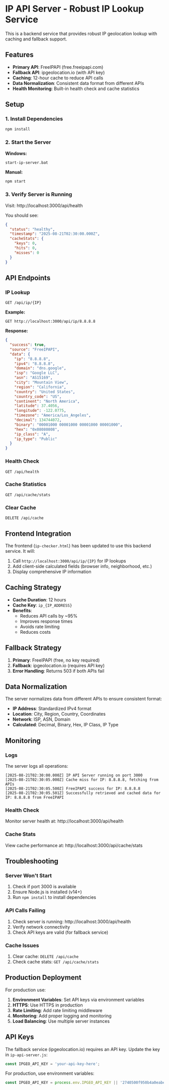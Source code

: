 # IP API Server - Robust IP Lookup Service

This is a backend service that provides robust IP geolocation lookup with caching and fallback support.

## Features

- **Primary API**: FreeIPAPI (free.freeipapi.com)
- **Fallback API**: ipgeolocation.io (with API key)
- **Caching**: 12-hour cache to reduce API calls
- **Data Normalization**: Consistent data format from different APIs
- **Health Monitoring**: Built-in health check and cache statistics

## Setup

### 1. Install Dependencies

```bash
npm install
```

### 2. Start the Server

**Windows:**
```bash
start-ip-server.bat
```

**Manual:**
```bash
npm start
```

### 3. Verify Server is Running

Visit: http://localhost:3000/api/health

You should see:
```json
{
  "status": "healthy",
  "timestamp": "2025-08-21T02:30:00.000Z",
  "cacheStats": {
    "keys": 0,
    "hits": 0,
    "misses": 0
  }
}
```

## API Endpoints

### IP Lookup
```
GET /api/ip/{IP}
```

**Example:**
```
GET http://localhost:3000/api/ip/8.8.8.8
```

**Response:**
```json
{
  "success": true,
  "source": "FreeIPAPI",
  "data": {
    "ip": "8.8.8.8",
    "ipv4": "8.8.8.8",
    "domain": "dns.google",
    "isp": "Google LLC",
    "asn": "AS15169",
    "city": "Mountain View",
    "region": "California",
    "country": "United States",
    "country_code": "US",
    "continent": "North America",
    "latitude": 37.4056,
    "longitude": -122.0775,
    "timezone": "America/Los_Angeles",
    "decimal": 134744072,
    "binary": "00001000 00001000 00001000 00001000",
    "hex": "0x08080808",
    "ip_class": "A",
    "ip_type": "Public"
  }
}
```

### Health Check
```
GET /api/health
```

### Cache Statistics
```
GET /api/cache/stats
```

### Clear Cache
```
DELETE /api/cache
```

## Frontend Integration

The frontend (`ip-checker.html`) has been updated to use this backend service. It will:

1. Call `http://localhost:3000/api/ip/{IP}` for IP lookups
2. Add client-side calculated fields (browser info, neighborhood, etc.)
3. Display comprehensive IP information

## Caching Strategy

- **Cache Duration**: 12 hours
- **Cache Key**: `ip_{IP_ADDRESS}`
- **Benefits**: 
  - Reduces API calls by ~95%
  - Improves response times
  - Avoids rate limiting
  - Reduces costs

## Fallback Strategy

1. **Primary**: FreeIPAPI (free, no key required)
2. **Fallback**: ipgeolocation.io (requires API key)
3. **Error Handling**: Returns 503 if both APIs fail

## Data Normalization

The server normalizes data from different APIs to ensure consistent format:

- **IP Address**: Standardized IPv4 format
- **Location**: City, Region, Country, Coordinates
- **Network**: ISP, ASN, Domain
- **Calculated**: Decimal, Binary, Hex, IP Class, IP Type

## Monitoring

### Logs
The server logs all operations:
```
[2025-08-21T02:30:00.000Z] IP API Server running on port 3000
[2025-08-21T02:30:05.000Z] Cache miss for IP: 8.8.8.8, fetching from APIs
[2025-08-21T02:30:05.500Z] FreeIPAPI success for IP: 8.8.8.8
[2025-08-21T02:30:05.501Z] Successfully retrieved and cached data for IP: 8.8.8.8 from FreeIPAPI
```

### Health Check
Monitor server health at: http://localhost:3000/api/health

### Cache Stats
View cache performance at: http://localhost:3000/api/cache/stats

## Troubleshooting

### Server Won't Start
1. Check if port 3000 is available
2. Ensure Node.js is installed (v14+)
3. Run `npm install` to install dependencies

### API Calls Failing
1. Check server is running: http://localhost:3000/api/health
2. Verify network connectivity
3. Check API keys are valid (for fallback service)

### Cache Issues
1. Clear cache: `DELETE /api/cache`
2. Check cache stats: `GET /api/cache/stats`

## Production Deployment

For production use:

1. **Environment Variables**: Set API keys via environment variables
2. **HTTPS**: Use HTTPS in production
3. **Rate Limiting**: Add rate limiting middleware
4. **Monitoring**: Add proper logging and monitoring
5. **Load Balancing**: Use multiple server instances

## API Keys

The fallback service (ipgeolocation.io) requires an API key. Update the key in `ip-api-server.js`:

```javascript
const IPGEO_API_KEY = 'your-api-key-here';
```

For production, use environment variables:

```javascript
const IPGEO_API_KEY = process.env.IPGEO_API_KEY || '2740500f950b4a0eabee07704cae1f36';
```
